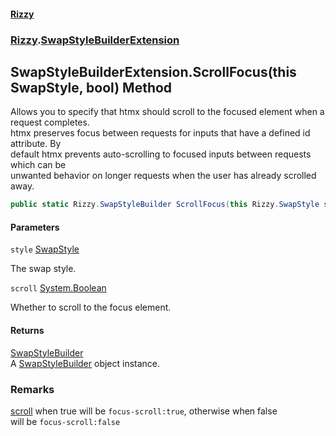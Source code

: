 #### [Rizzy](index 'index')
### [Rizzy](Rizzy 'Rizzy').[SwapStyleBuilderExtension](Rizzy.SwapStyleBuilderExtension 'Rizzy.SwapStyleBuilderExtension')

## SwapStyleBuilderExtension.ScrollFocus(this SwapStyle, bool) Method

Allows you to specify that htmx should scroll to the focused element when a request completes.  
htmx preserves focus between requests for inputs that have a defined id attribute. By  
default htmx prevents auto-scrolling to focused inputs between requests which can be  
unwanted behavior on longer requests when the user has already scrolled away.

```csharp
public static Rizzy.SwapStyleBuilder ScrollFocus(this Rizzy.SwapStyle style, bool scroll=true);
```
#### Parameters

<a name='Rizzy.SwapStyleBuilderExtension.ScrollFocus(thisRizzy.SwapStyle,bool).style'></a>

`style` [SwapStyle](Rizzy.SwapStyle 'Rizzy.SwapStyle')

The swap style.

<a name='Rizzy.SwapStyleBuilderExtension.ScrollFocus(thisRizzy.SwapStyle,bool).scroll'></a>

`scroll` [System.Boolean](https://docs.microsoft.com/en-us/dotnet/api/System.Boolean 'System.Boolean')

Whether to scroll to the focus element.

#### Returns
[SwapStyleBuilder](Rizzy.SwapStyleBuilder 'Rizzy.SwapStyleBuilder')  
A [SwapStyleBuilder](Rizzy.SwapStyleBuilder 'Rizzy.SwapStyleBuilder') object instance.

### Remarks
[scroll](Rizzy.SwapStyleBuilderExtension.ScrollFocus(thisRizzy.SwapStyle,bool)#Rizzy.SwapStyleBuilderExtension.ScrollFocus(thisRizzy.SwapStyle,bool).scroll 'Rizzy.SwapStyleBuilderExtension.ScrollFocus(this Rizzy.SwapStyle, bool).scroll') when true will be `focus-scroll:true`, otherwise when false  
            will be `focus-scroll:false`